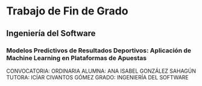 # Trabajo de Fin de Grado
## Ingeniería del Software 
### Modelos Predictivos de Resultados Deportivos: Aplicación de Machine Learning en Plataformas de Apuestas

CONVOCATORIA: ORDINARIA
ALUMNA: ANA ISABEL GONZÁLEZ SAHAGÚN  
TUTORA: ICÍAR CIVANTOS GÓMEZ
GRADO: INGENIERÍA DEL SOFTWARE 
